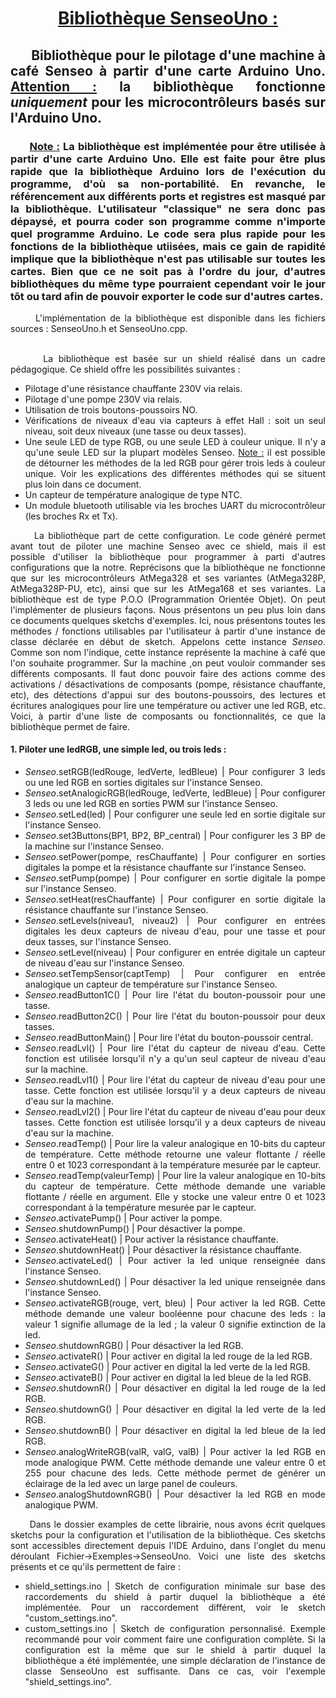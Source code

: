 # <div align="center"> <ins>Bibliothèque SenseoUno :</ins> </div>

## <div align=justify>&nbsp;&nbsp;&nbsp;&nbsp;&nbsp;&nbsp;Bibliothèque pour le pilotage d'une machine à café Senseo à partir d'une carte Arduino Uno. <ins>Attention :</ins> la bibliothèque fonctionne *uniquement* pour les microcontrôleurs basés sur l'Arduino Uno.</div>

### <div align=justify>&nbsp;&nbsp;&nbsp;&nbsp;&nbsp;&nbsp;<ins>Note :</ins> La bibliothèque est implémentée pour être utilisée à partir d'une carte Arduino Uno. Elle est faite pour être plus rapide que la bibliothèque Arduino lors de l'exécution du programme, d'où sa non-portabilité. En revanche, le référencement aux différents ports et registres est masqué par la bibliothèque. L'utilisateur "classique" ne sera donc pas dépaysé, et pourra coder son programme comme n'importe quel programme Arduino. Le code sera plus rapide pour les fonctions de la bibliothèque utiisées, mais ce gain de rapidité implique que la bibliothèque n'est pas utilisable sur toutes les cartes. Bien que ce ne soit pas à l'ordre du jour, d'autres bibliothèques du même type pourraient cependant voir le jour tôt ou tard afin de pouvoir exporter le code sur d'autres cartes.</div>
<div align=justify>
&nbsp;&nbsp;&nbsp;&nbsp;&nbsp;&nbsp;L'implémentation de la bibliothèque est disponible dans les fichiers sources : SenseoUno.h et SenseoUno.cpp.

<br />&nbsp;&nbsp;&nbsp;&nbsp;&nbsp;&nbsp;La bibliothèque est basée sur un shield réalisé dans un cadre pédagogique. Ce shield offre les possibilités suivantes :
* Pilotage d'une résistance chauffante 230V via relais.
* Pilotage d'une pompe 230V via relais.
* Utilisation de trois boutons-poussoirs NO.
* Vérifications de niveaux d'eau via capteurs à effet Hall : soit un seul niveau, soit deux niveaux (une tasse ou deux tasses).
* Une seule LED de type RGB, ou une seule LED à couleur unique. Il n'y a qu'une seule LED sur la plupart modèles Senseo. <ins>Note :</ins> il est possible de détourner les méthodes de la led RGB pour gérer trois leds à couleur unique. Voir les explications des différentes méthodes qui se situent plus loin dans ce document.
* Un capteur de température analogique de type NTC.
* Un module bluetooth utilisable via les broches UART du microcontrôleur (les broches Rx et Tx).

&nbsp;&nbsp;&nbsp;&nbsp;&nbsp;&nbsp;La bibliothèque part de cette configuration. Le code généré permet avant tout de piloter une machine Senseo avec ce shield, mais il est possible d'utiliser la bibliothèque pour programmer à parti d'autres configurations que la notre. Reprécisons que la bibliothèque ne fonctionne que sur les microcontrôleurs AtMega328 et ses variantes (AtMega328P, AtMega328P-PU, etc), ainsi que sur les AtMega168 et ses variantes. La bibliothèque est de type P.O.O (Programmation Orientée Objet). On peut l'implémenter de plusieurs façons. Nous présentons un peu plus loin dans ce documents quelques sketchs d'exemples. Ici, nous présentons toutes les méthodes / fonctions utilisables par l'utilisateur à partir d'une instance de classe déclarée en début de sketch. Appelons cette instance *Senseo*. Comme son nom l'indique, cette instance représente la machine à café que l'on souhaite programmer. Sur la machine ,on peut vouloir commander ses différents composants. Il faut donc pouvoir faire des actions comme des activations / désactivations de composants (pompe, résistance chauffante, etc), des détections d'appui sur des boutons-poussoirs, des lectures et écritures analogiques pour lire une température ou activer une led RGB, etc. Voici, à partir d'une liste de composants ou fonctionnalités, ce que la bibliothèque permet de faire.

#### 1. Piloter une ledRGB, une simple led, ou trois leds :
* *Senseo*.setRGB(ledRouge, ledVerte, ledBleue) | Pour configurer 3 leds ou une led RGB en sorties digitales sur l'instance Senseo.
* *Senseo*.setAnalogicRGB(ledRouge, ledVerte, ledBleue) | Pour configurer 3 leds ou une led RGB en sorties PWM sur l'instance Senseo.
* *Senseo*.setLed(led) | Pour configurer une seule led en sortie digitale sur l'instance Senseo.
* *Senseo*.set3Buttons(BP1, BP2, BP_central) | Pour configurer les 3 BP de la machine sur l'instance Senseo.
* *Senseo*.setPower(pompe, resChauffante) | Pour configurer en sorties digitales la pompe et la résistance chauffante sur l'instance Senseo.
* *Senseo*.setPump(pompe) | Pour configurer en sortie digitale la pompe sur l'instance Senseo.
* *Senseo*.setHeat(resChauffante) | Pour configurer en sortie digitale la résistance chauffante sur l'instance Senseo.
* *Senseo*.setLevels(niveau1, niveau2) | Pour configurer en entrées digitales les deux capteurs de niveau d'eau, pour une tasse et pour deux tasses, sur l'instance Senseo.
* *Senseo*.setLevel(niveau) | Pour configurer en entrée digitale un capteur de niveau d'eau sur l'instance Senseo.
* *Senseo*.setTempSensor(captTemp) | Pour configurer en entrée analogique un capteur de température sur l'instance Senseo.
* *Senseo*.readButton1C() | Pour lire l'état du bouton-poussoir pour une tasse.
* *Senseo*.readButton2C() | Pour lire l'état du bouton-poussoir pour deux tasses.
* *Senseo*.readButtonMain() | Pour lire l'état du bouton-poussoir central.
* *Senseo*.readLvl() | Pour lire l'état du capteur de niveau d'eau. Cette fonction est utilisée lorsqu'il n'y a qu'un seul capteur de niveau d'eau sur la machine.
* *Senseo*.readLvl1() | Pour lire l'état du capteur de niveau d'eau pour une tasse. Cette fonction est utilisée lorsqu'il y a deux capteurs de niveau d'eau sur la machine.
* *Senseo*.readLvl2() | Pour lire l'état du capteur de niveau d'eau pour deux tasses. Cette fonction est utilisée lorsqu'il y a deux capteurs de niveau d'eau sur la machine.
* *Senseo*.readTemp() | Pour lire la valeur analogique en 10-bits du capteur de température. Cette méthode retourne une valeur flottante / réelle entre 0 et 1023 correspondant à la température mesurée par le capteur.
* *Senseo*.readTemp(valeurTemp) | Pour lire la valeur analogique en 10-bits du capteur de température. Cette méthode demande une variable flottante / réelle en argument. Elle y stocke une valeur entre 0 et 1023 correspondant à la température mesurée par le capteur.
* *Senseo*.activatePump() | Pour activer la pompe.
* *Senseo*.shutdownPump() | Pour désactiver la pompe.
* *Senseo*.activateHeat() | Pour activer la résistance chauffante.
* *Senseo*.shutdownHeat() | Pour désactiver la résistance chauffante.
* *Senseo*.activateLed() | Pour activer la led unique renseignée dans l'instance Senseo.
* *Senseo*.shutdownLed() | Pour désactiver la led unique renseignée dans l'instance Senseo.
* *Senseo*.activateRGB(rouge, vert, bleu) | Pour activer la led RGB. Cette méthode demande une valeur booléenne pour chacune des leds : la valeur 1 signifie allumage de la led ; la valeur 0 signifie extinction de la led.
* *Senseo*.shutdownRGB() | Pour désactiver la led RGB.
* *Senseo*.activateR() | Pour activer en digital la led rouge de la led RGB.
* *Senseo*.activateG() | Pour activer en digital la led verte de la led RGB.
* *Senseo*.activateB() | Pour activer en digital la led bleue de la led RGB.
* *Senseo*.shutdownR() | Pour désactiver en digital la led rouge de la led RGB.
* *Senseo*.shutdownG() | Pour désactiver en digital la led verte de la led RGB.
* *Senseo*.shutdownB() | Pour désactiver en digital la led bleue de la led RGB.
* *Senseo*.analogWriteRGB(valR, valG, valB) | Pour activer la led RGB en mode analogique PWM. Cette méthode demande une valeur entre 0 et 255 pour chacune des leds. Cette méthode permet de générer un éclairage de la led avec un large panel de couleurs.
* *Senseo*.analogShutdownRGB() | Pour désactiver la led RGB en mode analogique PWM.

&nbsp;&nbsp;&nbsp;&nbsp;&nbsp;&nbsp;Dans le dossier examples de cette librairie, nous avons écrit quelques sketchs pour la configuration et l'utilisation de la bibliothèque. Ces sketchs sont accessibles directement depuis l'IDE Arduino, dans l'onglet du menu déroulant Fichier->Exemples->SenseoUno. Voici une liste des sketchs présents et ce qu'ils permettent de faire :
* shield_settings.ino | Sketch de configuration minimale sur base des raccordements du shield à partir duquel la bibliothèque a été implémentée. Pour un raccordement différent, voir le sketch "custom_settings.ino".
* custom_settings.ino | Sketch de configuration personnalisé. Exemple recommandé pour voir comment faire une configuration complète. Si la configuration est la même que sur le shield à partir duquel la bibliothèque a été implémentée, une simple déclaration de l'instance de classe SenseoUno est suffisante. Dans ce cas, voir l'exemple "shield_settings.ino".


</div>
